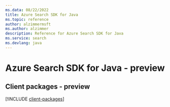 ```yaml
---
ms.data: 08/22/2022
title: Azure Search SDK for Java
ms.topic: reference
author: alzimmermsft
ms.author: alzimmer
description: Reference for Azure Search SDK for Java
ms.service: search
ms.devlang: java
---
```

# Azure Search SDK for Java - preview

## Client packages - preview
[!INCLUDE [client-packages](search-client-index.md)]